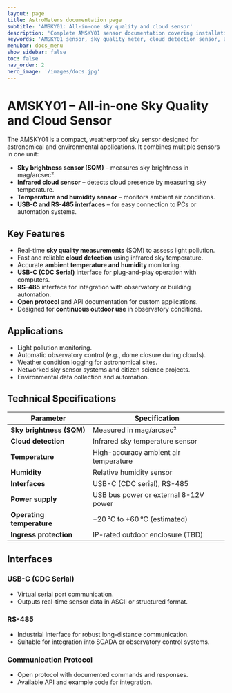 ```yaml
---
layout: page
title: AstroMeters documentation page
subtitle: 'AMSKY01: All-in-one sky quality and cloud sensor'
description: 'Complete AMSKY01 sensor documentation covering installation, operation, features, and technical specifications. Learn how to use this outdoor sky sensor with brightness, cloud detection, temperature, and humidity monitoring for astronomical and environmental observation. Compatible with USB-C and RS-485 interfaces.'
keywords: 'AMSKY01 sensor, sky quality meter, cloud detection sensor, USB-C weather sensor, astronomical weather station, RS-485 sensor, SQM, sky monitoring, environmental sensor, observatory automation'
menubar: docs_menu
show_sidebar: false
toc: false
nav_order: 2
hero_image: '/images/docs.jpg'
---
```


# AMSKY01 – All-in-one Sky Quality and Cloud Sensor

The AMSKY01 is a compact, weatherproof sky sensor designed for astronomical and environmental applications. It combines multiple sensors in one unit:

- **Sky brightness sensor (SQM)** – measures sky brightness in mag/arcsec².
- **Infrared cloud sensor** – detects cloud presence by measuring sky temperature.
- **Temperature and humidity sensor** – monitors ambient air conditions.
- **USB-C and RS-485 interfaces** – for easy connection to PCs or automation systems.

## Key Features

- Real-time **sky quality measurements** (SQM) to assess light pollution.
- Fast and reliable **cloud detection** using infrared sky temperature.
- Accurate **ambient temperature and humidity** monitoring.
- **USB-C (CDC Serial)** interface for plug-and-play operation with computers.
- **RS-485** interface for integration with observatory or building automation.
- **Open protocol** and API documentation for custom applications.
- Designed for **continuous outdoor use** in observatory conditions.

## Applications

- Light pollution monitoring.
- Automatic observatory control (e.g., dome closure during clouds).
- Weather condition logging for astronomical sites.
- Networked sky sensor systems and citizen science projects.
- Environmental data collection and automation.

## Technical Specifications

| Parameter               | Specification                              |
|-------------------------|---------------------------------------------|
| **Sky brightness (SQM)**| Measured in mag/arcsec²                     |
| **Cloud detection**     | Infrared sky temperature sensor             |
| **Temperature**         | High-accuracy ambient air temperature       |
| **Humidity**            | Relative humidity sensor                    |
| **Interfaces**          | USB-C (CDC serial), RS-485                  |
| **Power supply**        | USB bus power or external 8-12V  power      |
| **Operating temperature**| −20 °C to +60 °C (estimated)                |
| **Ingress protection**  | IP-rated outdoor enclosure (TBD)            |

## Interfaces

### USB-C (CDC Serial)

- Virtual serial port communication.
- Outputs real-time sensor data in ASCII or structured format.

### RS-485

- Industrial interface for robust long-distance communication.
- Suitable for integration into SCADA or observatory control systems.

### Communication Protocol

- Open protocol with documented commands and responses.
- Available API and example code for integration.
